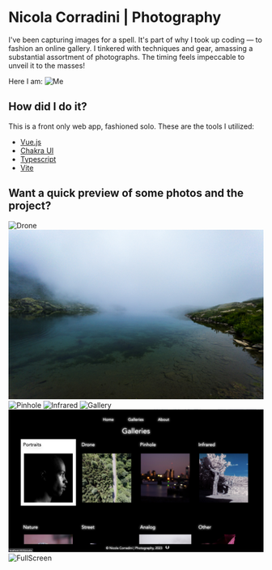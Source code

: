 # Nicola Corradini | Photography

I've been capturing images for a spell. It's part of why I took up coding — to fashion an online gallery. I tinkered with techniques and gear, amassing a substantial assortment of photographs. The timing feels impeccable to unveil it to the masses!

Here I am:
![Me](./src/assets/DJI_0970.jpg)

## How did I do it?

This is a front only web app, fashioned solo. These are the tools I utilized:

- [Vue.js](https://vuejs.org)
- [Chakra UI](https://chakra-ui.com)
- [Typescript](https://www.typescriptlang.org)
- [Vite](https://vitejs.dev)

## Want a quick preview of some photos and the project?

![Drone](./src/assets/preview/preview2.jpg)
![Mountain](./src/assets/nature/nature12.jpg)
![Pinhole](./src/assets/pinhole/pinhole10.jpg)
![Infrared](./src/assets/infrared/infrared05.jpg)
![Gallery](./public/Screenshotgallery.png)
![Galleries](./public/Screenshotgalleries.png)
![FullScreen](./public/Screenshotfullscreen.png)